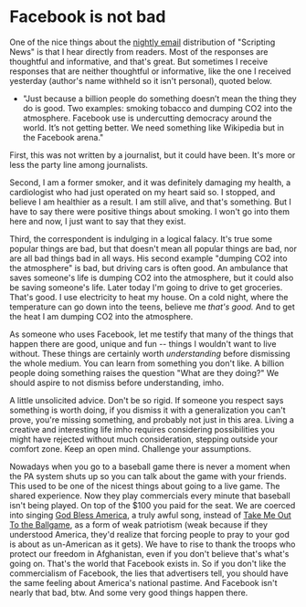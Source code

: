 # Facebook is not bad
One of the nice things about the <a href="http://scripting.com/email/">nightly email</a> distribution of "Scripting News" is that I hear directly from readers. Most of the responses are thoughtful and informative, and that's great. But sometimes I receive responses that are neither thoughtful or informative, like the one I received yesterday (author's name withheld so it isn't personal), quoted below.
* "Just because a billion people do something doesn’t mean the thing they do is good.  Two examples:  smoking tobacco and dumping CO2 into the atmosphere. Facebook use is undercutting democracy around the world.  It’s not getting better.  We need something like Wikipedia but in the Facebook arena."

First, this was not written by a journalist, but it could have been. It's more or less the party line among journalists. 

Second, I am a former smoker, and it was definitely damaging my health, a cardiologist who had just operated on my heart said so. I stopped, and believe I am healthier as a result. I am still alive, and that's something. But I have to say there were positive things about smoking. I won't go into them here and now, I just want to say that they exist. 

Third, the correspondent is indulging in a logical falacy. It's true some popular things are bad, but that doesn't mean all popular things are bad, nor are all bad things bad in all ways. His second example "dumping CO2 into the atmosphere" is bad, but driving cars is often good. An ambulance that saves someone's life is dumping CO2 into the atmosphere, but it could also be saving someone's life. Later today I'm going to drive to get groceries. That's good. I use electricity to heat my house. On a cold night, where the temperature can go down into the teens, believe me <i>that's good. </i>And to get the heat I am dumping CO2 into the atmosphere. 

As someone who uses Facebook, let me testify that many of the things that happen there are good, unique and fun -- things I wouldn't want to live without. These things are certainly worth <i>understanding</i> before dismissing the whole medium. You can learn from something you don't like. A billion people doing something raises the question "What are they doing?" We should aspire to not dismiss before understanding, imho.

A little unsolicited advice. Don't be so rigid. If someone you respect says something is worth doing, if you dismiss it with a generalization you can't prove, you're missing something, and probably not just in this area. Living a creative and interesting life imho requires considering possibilities you might have rejected without much consideration, stepping outside your comfort zone. Keep an open mind. Challenge your assumptions.

Nowadays when you go to a baseball game there is never a moment when the PA system shuts up so you can talk about the game with your friends. This used to be one of the nicest things about going to a live game. The shared experience. Now they play commercials every minute that baseball isn't being played. On top of the $100 you paid for the seat. We are coerced into singing <a href="https://www.youtube.com/watch?v=UMdkcTmPS2U">God Bless America</a>, a truly awful song, instead of <a href="https://www.youtube.com/watch?v=q4-gsdLSSQ0">Take Me Out To the Ballgame</a>, as a form of weak patriotism (weak because if they understood America, they'd realize that forcing people to pray to your god is about as un-American as it gets). We have to rise to thank the troops who protect our freedom in Afghanistan, even if you don't believe that's what's going on. That's the world that Facebook exists in. So if you don't like the commercialism of Facebook, the lies that advertisers tell, you should have the same feeling about America's national pastime. And Facebook isn't nearly that bad, btw. And some very good things happen there. 

